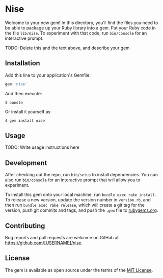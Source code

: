 # Nise

Welcome to your new gem! In this directory, you'll find the files you need to be able to package up your Ruby library into a gem. Put your Ruby code in the file `lib/nise`. To experiment with that code, run `bin/console` for an interactive prompt.

TODO: Delete this and the text above, and describe your gem

## Installation

Add this line to your application's Gemfile:

```ruby
gem 'nise'
```

And then execute:

    $ bundle

Or install it yourself as:

    $ gem install nise

## Usage

TODO: Write usage instructions here

## Development

After checking out the repo, run `bin/setup` to install dependencies. You can also run `bin/console` for an interactive prompt that will allow you to experiment.

To install this gem onto your local machine, run `bundle exec rake install`. To release a new version, update the version number in `version.rb`, and then run `bundle exec rake release`, which will create a git tag for the version, push git commits and tags, and push the `.gem` file to [rubygems.org](https://rubygems.org).

## Contributing

Bug reports and pull requests are welcome on GitHub at https://github.com/[USERNAME]/nise.

## License

The gem is available as open source under the terms of the [MIT License](https://opensource.org/licenses/MIT).
